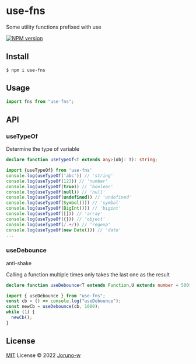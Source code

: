 # use-fns

Some utility functions prefixed with use

[![NPM version](https://img.shields.io/badge/npm-1.0.11-brightgreen)](https://www.npmjs.com/package/use-fns)

## Install

```
$ npm i use-fns
```

## Usage

```ts
import fns from "use-fns";
```

## API

### useTypeOf

Determine the type of variable

```ts
declare function useTypeOf<T extends any>(obj: T): string;
```

```ts
import {useTypeOf} from 'use-fns'
console.log(useTypeOf('abc')) // 'string'
console.log(useTypeOf(123)) // 'number'
console.log(useTypeOf(true)) // 'boolean'
console.log(useTypeOf(null)) // 'null'
console.log(useTypeOf(undefined)) // 'undefined'
console.log(useTypeOf(Symbol())) // 'symbol'
console.log(useTypeOf(BigInt())) // 'bigint'
console.log(useTypeOf([])) // 'array'
console.log(useTypeOf({})) // 'object'
console.log(useTypeOf(/.+/)) // 'regexp'
console.log(useTypeOf(new Date())) // 'date'
...
```

### useDebounce

anti-shake

Calling a function multiple times only takes the last one as the result

```ts
declare function useDebounce<T extends Function,U extends number = 500>(cb: T,wait: U): Function;
```

```ts
import { useDebounce } from "use-fns";
const cb = () => console.log("useDebounce");
const newCb = useDebounce(cb, 1000);
while (1) {
  newCb();
}
```

## License

[MIT](./LICENSE) License © 2022 [Joruno-w](https://github.com/Joruno-w)
